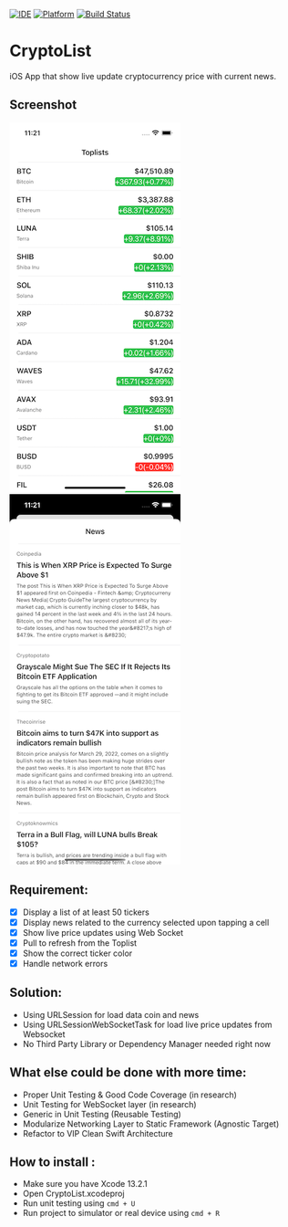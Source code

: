 [![IDE](https://img.shields.io/badge/Xcode-13.2.1-blue.svg)](https://developer.apple.com/xcode/)
[![Platform](https://img.shields.io/badge/iOS-15.2-green.svg)](https://developer.apple.com/ios/)
[![Build Status](https://github.com/IhwanID/CryptoList/actions/workflows/CryptoList.yml/badge.svg)](https://github.com/IhwanID/CryptoList/actions/workflows/CryptoList.yml)

# CryptoList

iOS App that show live update cryptocurrency price with current news.

## Screenshot
![home](screenshot/home.png "Home Screen")
![news](screenshot/news.png "News Feature")

## Requirement:
- [x] Display a list of at least 50 tickers
- [x] Display news related to the currency selected upon tapping a cell
- [x] Show live price updates using Web Socket
- [x] Pull to refresh from the Toplist
- [x] Show the correct ticker color
- [x] Handle network errors

## Solution:
- Using URLSession for load data coin and news
- Using URLSessionWebSocketTask for load live price updates from Websocket
- No Third Party Library or Dependency Manager needed right now

## What else could be done with more time:
- Proper Unit Testing & Good Code Coverage (in research)
- Unit Testing for WebSocket layer (in research)
- Generic in Unit Testing (Reusable Testing)
- Modularize Networking Layer to Static Framework (Agnostic Target)
- Refactor to VIP Clean Swift Architecture

## How to install :
- Make sure you have Xcode 13.2.1
- Open CryptoList.xcodeproj
- Run unit testing using `cmd + U`
- Run project to simulator or real device using `cmd + R`
